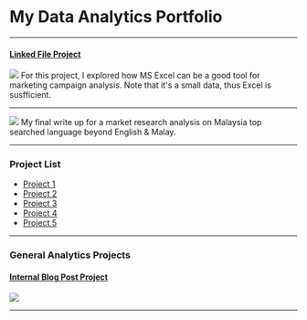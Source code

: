 # My Data Analytics Portfolio

---
#### [Linked File Project](/files/Doordash-Marketing-Campaign-Analysis.pdf)
<img src="images/doordash-marketing-campaign-analysis.png?raw=true"/>
For this project, I explored how MS Excel can be a good tool for marketing campaign analysis. Note that it's a small data, thus Excel is susfficient.

---

[<img src="images/malaysia-top-5-language-market-research-analysis.png?raw=true"/>](https://www.fauzan.io/market-research-analysis/)
My final write up for a market research analysis on Malaysia top searched language beyond English & Malay. 

---

### Project List

- [Project 1](https://www.fauzan.io/)
- [Project 2](https://www.fauzan.io/)
- [Project 3](https://www.fauzan.io/)
- [Project 4](https://www.fauzan.io/)
- [Project 5](https://www.fauzan.io/)

---

### General Analytics Projects

#### [Internal Blog Post Project](/sample_project)
<img src="images/dummy_thumbnail.jpg?raw=true"/>

---

